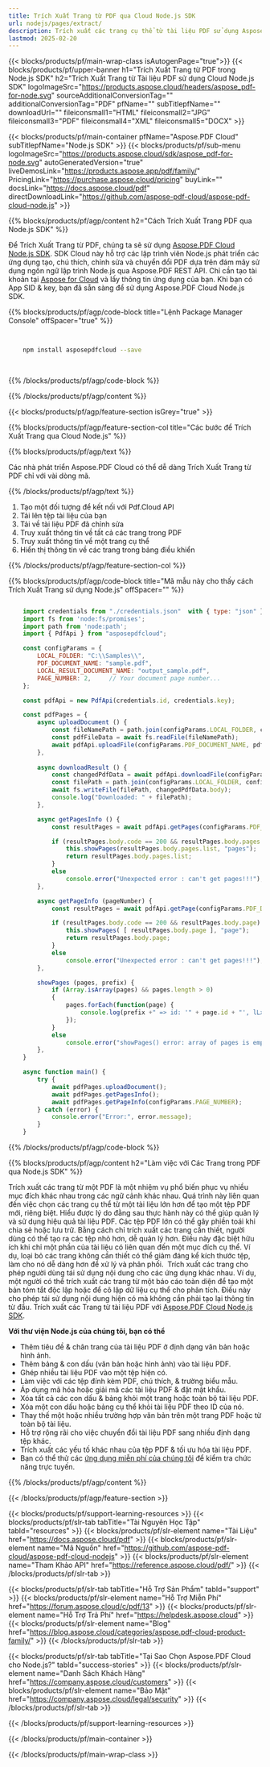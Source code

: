 ```yaml
---
title: Trích Xuất Trang từ PDF qua Cloud Node.js SDK
url: nodejs/pages/extract/
description: Trích xuất các trang cụ thể từ tài liệu PDF sử dụng Aspose.PDF Cloud SDK cho Node.js.
lastmod: 2025-02-20
---
```


{{< blocks/products/pf/main-wrap-class isAutogenPage="true">}}
{{< blocks/products/pf/upper-banner h1="Trích Xuất Trang từ PDF trong Node.js SDK" h2="Trích Xuất Trang từ Tài liệu PDF sử dụng Cloud Node.js SDK" logoImageSrc="https://products.aspose.cloud/headers/aspose_pdf-for-node.svg" sourceAdditionalConversionTag="" additionalConversionTag="PDF" pfName="" subTitlepfName="" downloadUrl="" fileiconsmall1="HTML" fileiconsmall2="JPG" fileiconsmall3="PDF" fileiconsmall4="XML" fileiconsmall5="DOCX" >}}

{{< blocks/products/pf/main-container pfName="Aspose.PDF Cloud" subTitlepfName="Node.js SDK" >}}
{{< blocks/products/pf/sub-menu logoImageSrc="https://products.aspose.cloud/sdk/aspose_pdf-for-node.svg"
autoGeneratedVersion="true"
liveDemosLink="https://products.aspose.app/pdf/family/" PricingLink="https://purchase.aspose.cloud/pricing" buyLink="" docsLink="https://docs.aspose.cloud/pdf"  directDownloadLink="https://github.com/aspose-pdf-cloud/aspose-pdf-cloud-node.js" >}}

{{% blocks/products/pf/agp/content h2="Cách Trích Xuất Trang PDF qua Node.js SDK" %}}

Để Trích Xuất Trang từ PDF, chúng ta sẽ sử dụng
[Aspose.PDF Cloud Node.js SDK](https://products.aspose.cloud/pdf/nodejs/). SDK Cloud này hỗ trợ các lập trình viên Node.js phát triển các ứng dụng tạo, chú thích, chỉnh sửa và chuyển đổi PDF dựa trên đám mây sử dụng ngôn ngữ lập trình Node.js qua Aspose.PDF REST API. Chỉ cần tạo tài khoản tại [Aspose for Cloud](https://dashboard.aspose.cloud/#/apps) và lấy thông tin ứng dụng của bạn. Khi bạn có App SID & key, bạn đã sẵn sàng để sử dụng Aspose.PDF Cloud Node.js SDK.

{{% blocks/products/pf/agp/code-block title="Lệnh Package Manager Console" offSpacer="true" %}}

```bash

     
    npm install asposepdfcloud --save
     
     

```

{{% /blocks/products/pf/agp/code-block %}}

{{% /blocks/products/pf/agp/content %}}

{{< blocks/products/pf/agp/feature-section isGrey="true" >}}

{{% blocks/products/pf/agp/feature-section-col title="Các bước để Trích Xuất Trang qua Cloud Node.js" %}}

{{% blocks/products/pf/agp/text %}}

Các nhà phát triển Aspose.PDF Cloud có thể dễ dàng Trích Xuất Trang từ PDF chỉ với vài dòng mã.

{{% /blocks/products/pf/agp/text %}}

1. Tạo một đối tượng để kết nối với Pdf.Cloud API
1. Tải lên tệp tài liệu của bạn
1. Tải về tài liệu PDF đã chỉnh sửa
1. Truy xuất thông tin về tất cả các trang trong PDF
1. Truy xuất thông tin về một trang cụ thể
1. Hiển thị thông tin về các trang trong bảng điều khiển

{{% /blocks/products/pf/agp/feature-section-col %}}


{{% blocks/products/pf/agp/code-block title="Mã mẫu này cho thấy cách Trích Xuất Trang sử dụng Node.js" offSpacer="" %}}

```js

    import credentials from "./credentials.json"  with { type: "json" };
    import fs from 'node:fs/promises';
    import path from 'node:path';
    import { PdfApi } from "asposepdfcloud";

    const configParams = {
        LOCAL_FOLDER: "C:\\Samples\\",
        PDF_DOCUMENT_NAME: "sample.pdf",
        LOCAL_RESULT_DOCUMENT_NAME: "output_sample.pdf",
        PAGE_NUMBER: 2,     // Your document page number...
    };

    const pdfApi = new PdfApi(credentials.id, credentials.key);

    const pdfPages = {
        async uploadDocument () {
            const fileNamePath = path.join(configParams.LOCAL_FOLDER, configParams.PDF_DOCUMENT_NAME);
            const pdfFileData = await fs.readFile(fileNamePath);
            await pdfApi.uploadFile(configParams.PDF_DOCUMENT_NAME, pdfFileData);
        },
            
        async downloadResult () {
            const changedPdfData = await pdfApi.downloadFile(configParams.PDF_DOCUMENT_NAME);
            const filePath = path.join(configParams.LOCAL_FOLDER, configParams.LOCAL_RESULT_DOCUMENT_NAME);
            await fs.writeFile(filePath, changedPdfData.body);
            console.log("Downloaded: " + filePath);
        },

        async getPagesInfo () {
            const resultPages = await pdfApi.getPages(configParams.PDF_DOCUMENT_NAME);

            if (resultPages.body.code == 200 && resultPages.body.pages.list) {
                this.showPages(resultPages.body.pages.list, "pages");
                return resultPages.body.pages.list;
            }
            else
                console.error("Unexpected error : can't get pages!!!");
        },

        async getPageInfo (pageNumber) {
            const resultPages = await pdfApi.getPage(configParams.PDF_DOCUMENT_NAME, pageNumber);

            if (resultPages.body.code == 200 && resultPages.body.page) {
                this.showPages( [ resultPages.body.page ], "page");
                return resultPages.body.page;
            }
            else
                console.error("Unexpected error : can't get pages!!!");
        },

        showPages (pages, prefix) {
            if (Array.isArray(pages) && pages.length > 0)
            {
                pages.forEach(function(page) {
                    console.log(prefix +" => id: '" + page.id + "', lLx: '" + page.rectangle.lLX + "', lLY: '" + page.rectangle.lLY + "', uRX: '" + page.rectangle.uRX + "', uRY: '" + page.rectangle.uRY + "'");
                });
            }
            else
                console.error("showPages() error: array of pages is empty!")
        },
    }

    async function main() {
        try {
            await pdfPages.uploadDocument();
            await pdfPages.getPagesInfo();
            await pdfPages.getPageInfo(configParams.PAGE_NUMBER);
        } catch (error) {
            console.error("Error:", error.message);
        }
    }
```

{{% /blocks/products/pf/agp/code-block %}}

{{% blocks/products/pf/agp/content h2="Làm việc với Các Trang trong PDF qua Node.js SDK" %}}

Trích xuất các trang từ một PDF là một nhiệm vụ phổ biến phục vụ nhiều mục đích khác nhau trong các ngữ cảnh khác nhau. Quá trình này liên quan đến việc chọn các trang cụ thể từ một tài liệu lớn hơn để tạo một tệp PDF mới, riêng biệt. Hiểu được lý do đằng sau thực hành này có thể giúp quản lý và sử dụng hiệu quả tài liệu PDF.​ Các tệp PDF lớn có thể gây phiền toái khi chia sẻ hoặc lưu trữ. Bằng cách chỉ trích xuất các trang cần thiết, người dùng có thể tạo ra các tệp nhỏ hơn, dễ quản lý hơn. Điều này đặc biệt hữu ích khi chỉ một phần của tài liệu có liên quan đến một mục đích cụ thể. Ví dụ, loại bỏ các trang không cần thiết có thể giảm đáng kể kích thước tệp, làm cho nó dễ dàng hơn để xử lý và phân phối. ​
Trích xuất các trang cho phép người dùng tái sử dụng nội dung cho các ứng dụng khác nhau. Ví dụ, một người có thể trích xuất các trang từ một báo cáo toàn diện để tạo một bản tóm tắt độc lập hoặc để cô lập dữ liệu cụ thể cho phân tích. Điều này cho phép tái sử dụng nội dung hiện có mà không cần phải tạo lại thông tin từ đầu. Trích xuất các Trang từ tài liệu PDF với [Aspose.PDF Cloud Node.js SDK](https://products.aspose.cloud/pdf/nodejs/).

**Với thư viện Node.js của chúng tôi, bạn có thể**

+ Thêm tiêu đề & chân trang của tài liệu PDF ở định dạng văn bản hoặc hình ảnh.
+ Thêm bảng & con dấu (văn bản hoặc hình ảnh) vào tài liệu PDF.
+ Ghép nhiều tài liệu PDF vào một tệp hiện có.
+ Làm việc với các tệp đính kèm PDF, chú thích, & trường biểu mẫu.
+ Áp dụng mã hóa hoặc giải mã các tài liệu PDF & đặt mật khẩu.
+ Xóa tất cả các con dấu & bảng khỏi một trang hoặc toàn bộ tài liệu PDF.
+ Xóa một con dấu hoặc bảng cụ thể khỏi tài liệu PDF theo ID của nó.
+ Thay thế một hoặc nhiều trường hợp văn bản trên một trang PDF hoặc từ toàn bộ tài liệu.
+ Hỗ trợ rộng rãi cho việc chuyển đổi tài liệu PDF sang nhiều định dạng tệp khác.
+ Trích xuất các yếu tố khác nhau của tệp PDF & tối ưu hóa tài liệu PDF.
+ Bạn có thể thử các [ứng dụng miễn phí của chúng tôi](https://products.aspose.app/pdf/family/) để kiểm tra chức năng trực tuyến.

{{% /blocks/products/pf/agp/content %}}

{{< /blocks/products/pf/agp/feature-section >}}

{{< blocks/products/pf/support-learning-resources >}}
{{< blocks/products/pf/slr-tab tabTitle="Tài Nguyên Học Tập" tabId="resources" >}}
{{< blocks/products/pf/slr-element name="Tài Liệu" href="https://docs.aspose.cloud/pdf" >}}
{{< blocks/products/pf/slr-element name="Mã Nguồn" href="https://github.com/aspose-pdf-cloud/aspose-pdf-cloud-nodejs" >}}
{{< blocks/products/pf/slr-element name="Tham Khảo API" href="https://reference.aspose.cloud/pdf/" >}}
{{< /blocks/products/pf/slr-tab >}}

{{< blocks/products/pf/slr-tab tabTitle="Hỗ Trợ Sản Phẩm" tabId="support" >}}
{{< blocks/products/pf/slr-element name="Hỗ Trợ Miễn Phí" href="https://forum.aspose.cloud/c/pdf/13" >}}
{{< blocks/products/pf/slr-element name="Hỗ Trợ Trả Phí" href="https://helpdesk.aspose.cloud" >}}
{{< blocks/products/pf/slr-element name="Blog" href="https://blog.aspose.cloud/categories/aspose.pdf-cloud-product-family/" >}}
{{< /blocks/products/pf/slr-tab >}}

{{< blocks/products/pf/slr-tab tabTitle="Tại Sao Chọn Aspose.PDF Cloud cho Node.js?" tabId="success-stories" >}}
{{< blocks/products/pf/slr-element name="Danh Sách Khách Hàng" href="https://company.aspose.cloud/customers" >}}
{{< blocks/products/pf/slr-element name="Bảo Mật" href="https://company.aspose.cloud/legal/security" >}}
{{< /blocks/products/pf/slr-tab >}}

{{< /blocks/products/pf/support-learning-resources >}}

<!-- aboutfile Ends -->

{{< /blocks/products/pf/main-container >}}

{{< /blocks/products/pf/main-wrap-class >}}



